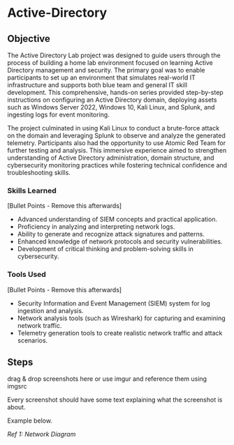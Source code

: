 # Active-Directory

## Objective
The Active Directory Lab project was designed to guide users through the process of building a home lab environment focused on learning Active Directory management and security. The primary goal was to enable participants to set up an environment that simulates real-world IT infrastructure and supports both blue team and general IT skill development. This comprehensive, hands-on series provided step-by-step instructions on configuring an Active Directory domain, deploying assets such as Windows Server 2022, Windows 10, Kali Linux, and Splunk, and ingesting logs for event monitoring.

The project culminated in using Kali Linux to conduct a brute-force attack on the domain and leveraging Splunk to observe and analyze the generated telemetry. Participants also had the opportunity to use Atomic Red Team for further testing and analysis. This immersive experience aimed to strengthen understanding of Active Directory administration, domain structure, and cybersecurity monitoring practices while fostering technical confidence and troubleshooting skills.

### Skills Learned
[Bullet Points - Remove this afterwards]

- Advanced understanding of SIEM concepts and practical application.
- Proficiency in analyzing and interpreting network logs.
- Ability to generate and recognize attack signatures and patterns.
- Enhanced knowledge of network protocols and security vulnerabilities.
- Development of critical thinking and problem-solving skills in cybersecurity.

### Tools Used
[Bullet Points - Remove this afterwards]

- Security Information and Event Management (SIEM) system for log ingestion and analysis.
- Network analysis tools (such as Wireshark) for capturing and examining network traffic.
- Telemetry generation tools to create realistic network traffic and attack scenarios.

## Steps
drag & drop screenshots here or use imgur and reference them using imgsrc

Every screenshot should have some text explaining what the screenshot is about.

Example below.

*Ref 1: Network Diagram*
